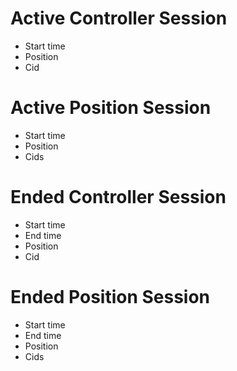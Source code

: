 # Active Controller Session
* Start time
* Position
* Cid

# Active Position Session
* Start time
* Position
* Cids

# Ended Controller Session
* Start time
* End time
* Position
* Cid

# Ended Position Session
* Start time
* End time
* Position
* Cids

